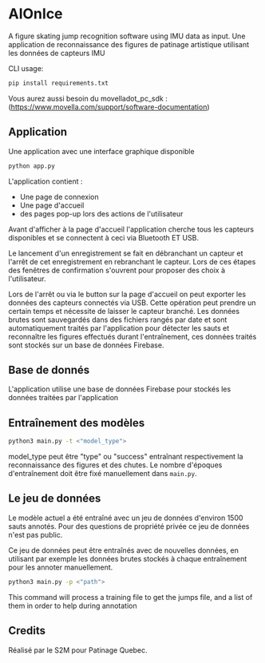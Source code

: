 # AIOnIce

A figure skating jump recognition software using IMU data as input. 
Une application de reconnaissance des figures de patinage artistique utilisant les données de capteurs IMU

CLI usage: 

```sh
pip install requirements.txt
```

Vous aurez aussi besoin du movelladot_pc_sdk : (https://www.movella.com/support/software-documentation)

## Application

Une application avec une interface graphique disponible
```sh
python app.py
```

L'application contient : 
- Une page de connexion
- Une page d'accueil 
- des pages pop-up lors des actions de l'utilisateur

Avant d'afficher à la page d'accueil l'application cherche tous les capteurs disponibles et se connectent à ceci via Bluetooth ET USB.

Le lancement d'un enregistrement se fait en débranchant un capteur et l'arrêt de cet enregistrement en rebranchant le capteur.
Lors de ces étapes des fenêtres de confirmation s'ouvrent pour proposer des choix à l'utilisateur.

Lors de l'arrêt ou via le button sur la page d'accueil on peut exporter les données des capteurs connectés via USB. Cette opération peut prendre un certain temps et nécessite de laisser le capteur branché.
Les données brutes sont sauvegardés dans des fichiers rangés par date et sont automatiquement traités par l'application pour détecter les sauts et reconnaître les figures effectués durant l'entraînement, ces données traités sont stockés sur un base de données Firebase.

## Base de donnés

L'application utilise une base de données Firebase pour stockés les données traitées par l'application

## Entraînement des modèles

```sh
python3 main.py -t <"model_type">
```

model_type peut être "type" ou "success" entraînant respectivement la reconnaissance des figures et des chutes.
Le nombre d'époques d'entraînement doit être fixé manuellement dans `main.py`.

## Le jeu de données

Le modèle actuel a été entraîné avec un jeu de données d'environ 1500 sauts annotés.
Pour des questions de propriété privée ce jeu de données n'est pas public.

Ce jeu de données peut être entraînés avec de nouvelles données, en utilisant par exemple les données brutes stockés à chaque entraînement pour les annoter manuellement.

```sh
python3 main.py -p <"path">
```

This command will process a training file to get the jumps file, and a list of them in order to help during annotation

## Credits

Réalisé par le S2M pour Patinage Quebec.
